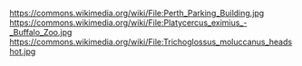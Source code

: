 https://commons.wikimedia.org/wiki/File:Perth_Parking_Building.jpg
https://commons.wikimedia.org/wiki/File:Platycercus_eximius_-_Buffalo_Zoo.jpg
https://commons.wikimedia.org/wiki/File:Trichoglossus_moluccanus_headshot.jpg
